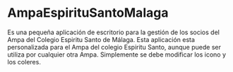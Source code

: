# AmpaEspirituSantoMalaga
Es una pequeña aplicación de escritorio para la gestión de los socios del Ampa del Colegio Espiritu Santo de Málaga.
Esta aplicación esta personalizada para el Ampa del colegio Espiritu Santo, aunque puede ser utiliza por cualquier otra Ampa.
Simplemente se debe modificar los icono y los coleres.


